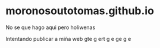 # moronosoutotomas.github.io
No se que hago aqui pero holiwenas

Intentando publicar a miña web
gte
g
ert
g
e
ge
g
e
